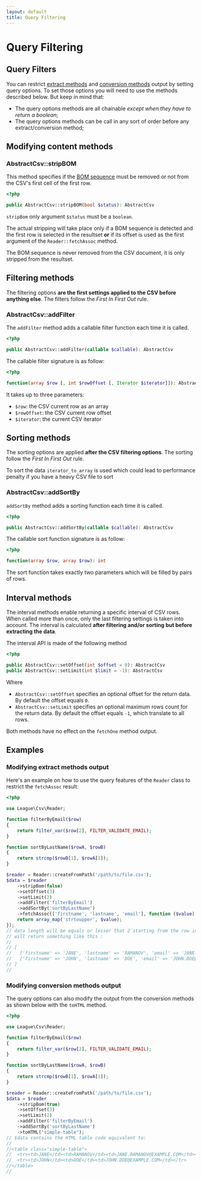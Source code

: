 ```yaml
---
layout: default
title: Query Filtering
---
```


# Query Filtering

## Query Filters

You can restrict [extract methods](/reading/) and [conversion methods](/converting/) output by setting query options. To set those options you will need to use the methods described below. But keep in mind that:

* The query options methods are all chainable *except when they have to return a boolean*;
* The query options methods can be call in any sort of order before any extract/conversion method;

## Modifying content methods

### AbstractCsv::stripBOM

 This method specifies if the [BOM sequence](/bom/) must be removed or not from the CSV's first cell of the first row.

~~~php
<?php

public AbstractCsv::stripBOM(bool $status): AbstractCsv
~~~

`stripBom` only argument `$status` must be a `boolean`.

The actual stripping will take place only if a BOM sequence is detected and the first row is selected in the resultset **or** if its offset is used as the first argument of the `Reader::fetchAssoc` method.

<p class="message-warning">The BOM sequence is never removed from the CSV document, it is only stripped from the resultset.</p>

## Filtering methods

The filtering options **are the first settings applied to the CSV before anything else**. The filters follow the *First In First Out* rule.

### AbstractCsv::addFilter

The `addFilter` method adds a callable filter function each time it is called.

~~~php
<?php

public AbstractCsv::addFilter(callable $callable): AbstractCsv
~~~

The callable filter signature is as follow:

~~~php
<?php

function(array $row [, int $rowOffset [, Iterator $iterator]]): AbstractCsv
~~~

It takes up to three parameters:

- `$row`: the CSV current row as an array
- `$rowOffset`: the CSV current row offset
- `$iterator`: the current CSV iterator

## Sorting methods

The sorting options are applied **after the CSV filtering options**. The sorting follow the *First In First Out* rule.

<p class="message-warning">To sort the data <code>iterator_to_array</code> is used which could lead to performance penalty if you have a heavy CSV file to sort
</p>

### AbstractCsv::addSortBy

`addSortBy` method adds a sorting function each time it is called.

~~~php
<?php

public AbstractCsv::addSortBy(callable $callable): AbstractCsv
~~~

The callable sort function signature is as follow:

~~~php
<?php

function(array $row, array $row): int
~~~

The sort function takes exactly two parameters which will be filled by pairs of rows.

## Interval methods

The interval methods enable returning a specific interval of CSV rows. When called more than once, only the last filtering settings is taken into account. The interval is calculated **after filtering and/or sorting but before extracting the data**.

The interval API is made of the following method

~~~php
<?php

public AbstractCsv::setOffset(int $offset = 0): AbstractCsv
public AbstractCsv::setLimit(int $limit = -1): AbstractCsv
~~~

Where

- `AbstractCsv::setOffset` specifies an optional offset for the return data. By default the offset equals `0`.
- `AbstractCsv::setLimit` specifies an optional maximum rows count for the return data. By default the offset equals `-1`, which translate to all rows.

<p class="message-warning">Both methods have no effect on the <code>fetchOne</code> method output.</p>

## Examples

### Modifying extract methods output

Here's an example on how to use the query features of the `Reader` class to restrict the `fetchAssoc` result:

~~~php
<?php

use League\Csv\Reader;

function filterByEmail($row)
{
    return filter_var($row[2], FILTER_VALIDATE_EMAIL);
}

function sortByLastName($rowA, $rowB)
{
    return strcmp($rowB[1], $rowA[1]);
}

$reader = Reader::createFromPath('/path/to/file.csv');
$data = $reader
    ->stripBom(false)
    ->setOffset(3)
    ->setLimit(2)
    ->addFilter('filterByEmail')
    ->addSortBy('sortByLastName')
    ->fetchAssoc(['firstname', 'lastname', 'email'], function ($value) {
    return array_map('strtoupper', $value);
});
// data length will be equals or lesser that 2 starting from the row index 3.
// will return something like this :
//
// [
//   ['firstname' => 'JANE', 'lastname' => 'RAMANOV', 'email' => 'JANE.RAMANOV@EXAMPLE.COM'],
//   ['firstname' => 'JOHN', 'lastname' => 'DOE', 'email' => 'JOHN.DOE@EXAMPLE.COM'],
// ]
//
~~~

### Modifying conversion methods output

The query options can also modify the output from the conversion methods as shown below with the `toHTML` method.

~~~php
<?php

use League\Csv\Reader;

function filterByEmail($row)
{
    return filter_var($row[2], FILTER_VALIDATE_EMAIL);
}

function sortByLastName($rowA, $rowB)
{
    return strcmp($rowB[1], $rowA[1]);
}

$reader = Reader::createFromPath('/path/to/file.csv');
$data = $reader
    ->stripBom(true)
    ->setOffset(3)
    ->setLimit(2)
    ->addFilter('filterByEmail')
    ->addSortBy('sortByLastName')
    ->toHTML("simple-table");
// $data contains the HTML table code equivalent to:
//
//<table class="simple-table">
//  <tr><td>JANE</td><td>RAMANOV</td><td>JANE.RAMANOV@EXAMPLE.COM</td></tr>
//  <tr><td>JOHN</td><td>DOE</td><td>JOHN.DOE@EXAMPLE.COM</td></tr>
//</table>
//
~~~
